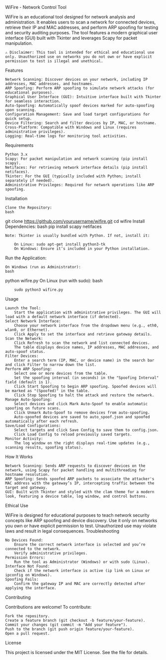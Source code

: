 WiFire - Network Control Tool

WiFire is an educational tool designed for network analysis and administration. It enables users to scan a network for connected devices, retrieve their IP and MAC addresses, and perform ARP spoofing for testing and security auditing purposes. The tool features a modern graphical user interface (GUI) built with Tkinter and leverages Scapy for packet manipulation.





    ⚠️ Disclaimer: This tool is intended for ethical and educational use only. Unauthorized use on networks you do not own or have explicit permission to test is illegal and unethical.

Features

    Network Scanning: Discover devices on your network, including IP addresses, MAC addresses, and hostnames.
    ARP Spoofing: Perform ARP spoofing to simulate network attacks (for educational purposes).
    Graphical User Interface (GUI): Intuitive interface built with Tkinter for seamless interaction.
    Auto-Spoofing: Automatically spoof devices marked for auto-spoofing upon scanning.
    Configuration Management: Save and load target configurations for quick setup.
    Device Filtering: Search and filter devices by IP, MAC, or hostname.
    Cross-Platform: Compatible with Windows and Linux (requires administrative privileges).
    Logging: Real-time logs for monitoring tool activities.

Requirements

    Python 3.x
    Scapy: For packet manipulation and network scanning (pip install scapy).
    Netifaces: For retrieving network interface details (pip install netifaces).
    Tkinter: For the GUI (typically included with Python; install separately if needed).
    Administrative Privileges: Required for network operations like ARP spoofing.

Installation

    Clone the Repository:
    bash

git clone https://github.com/yourusername/wifire.git
cd wifire
Install Dependencies:
bash
pip install scapy netifaces

    Note: Tkinter is usually bundled with Python. If not, install it:

        On Linux: sudo apt-get install python3-tk
        On Windows: Ensure it’s included in your Python installation.

Run the Application:

    On Windows (run as Administrator):
    bash

python wifire.py
On Linux (run with sudo):
bash

        sudo python3 wifire.py

Usage

    Launch the Tool:
        Start the application with administrative privileges. The GUI will load with a default network interface (if detected).
    Select Network Interface:
        Choose your network interface from the dropdown menu (e.g., eth0, wlan0, or Ethernet).
        Click Apply to set the interface and retrieve gateway details.
    Scan the Network:
        Click Refresh to scan the network and list connected devices.
        The table displays device names, IP addresses, MAC addresses, and auto-spoof status.
    Filter Devices:
        Enter a search term (IP, MAC, or device name) in the search bar and click Filter to narrow down the list.
    Perform ARP Spoofing:
        Select one or more devices from the table.
        Set the spoofing interval (in seconds) in the "Spoofing Interval" field (default is 1).
        Click Start Spoofing to begin ARP spoofing. Spoofed devices will be marked as "(Spoofed)" in the table.
        Click Stop Spoofing to halt the attack and restore the network.
    Manage Auto-Spoofing:
        Select devices and click Mark Auto-Spoof to enable automatic spoofing on future scans.
        Click Unmark Auto-Spoof to remove devices from auto-spoofing.
        Auto-spoofed devices are saved to auto_spoof.json and spoofed automatically after each refresh.
    Save/Load Configurations:
        Select targets and click Save Config to save them to config.json.
        Click Load Config to reload previously saved targets.
    Monitor Activity:
        The log window on the right displays real-time updates (e.g., scanning results, spoofing status).

How It Works

    Network Scanning: Sends ARP requests to discover devices on the network, using Scapy for packet handling and multithreading for hostname resolution.
    ARP Spoofing: Sends spoofed ARP packets to associate the attacker's MAC address with the gateway’s IP, intercepting traffic between the target and gateway.
    GUI: Built with Tkinter and styled with the clam theme for a modern look, featuring a device table, log window, and control buttons.

Ethical Use

WiFire is designed for educational purposes to teach network security concepts like ARP spoofing and device discovery. Use it only on networks you own or have explicit permission to test. Unauthorized use may violate laws and result in legal consequences.
Troubleshooting

    No Devices Found:
        Ensure the correct network interface is selected and you’re connected to the network.
        Verify administrative privileges.
    Permission Errors:
        Run the tool as Administrator (Windows) or with sudo (Linux).
    Interface Not Found:
        Check if the network interface is active (ip link on Linux or ipconfig on Windows).
    Spoofing Fails:
        Confirm the gateway IP and MAC are correctly detected after applying the interface.

Contributing

Contributions are welcome! To contribute:

    Fork the repository.
    Create a feature branch (git checkout -b feature/your-feature).
    Commit your changes (git commit -m "Add your feature").
    Push to the branch (git push origin feature/your-feature).
    Open a pull request.

License

This project is licensed under the MIT License. See the  file for details.
